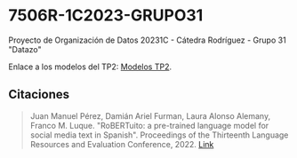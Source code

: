 # 7506R-1C2023-GRUPO31

Proyecto de Organización de Datos 20231C - Cátedra Rodríguez - Grupo 31 "Datazo"

Enlace a los modelos del TP2: [Modelos TP2](https://drive.google.com/drive/folders/1jLpTm4YrSfP7usQnsUwgafDSykICT3Dz?usp=drive_link).

## Citaciones

> Juan Manuel Pérez, Damián Ariel Furman, Laura Alonso Alemany, Franco M. Luque. "RoBERTuito: a pre-trained language model for social media text in Spanish". Proceedings of the Thirteenth Language Resources and Evaluation Conference, 2022. [Link](https://aclanthology.org/2022.lrec-1.785)